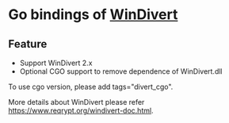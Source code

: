 # Go bindings of [WinDivert](https://github.com/basil00/Divert)

## Feature

+ Support WinDivert 2.x
+ Optional CGO support to remove dependence of WinDivert.dll

To use cgo version, please add tags="divert_cgo".

More details about WinDivert please refer https://www.reqrypt.org/windivert-doc.html.
